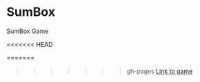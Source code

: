 SumBox
======

SumBox Game

<<<<<<< HEAD

=======
>>>>>>> gh-pages
<a href="http://aesposito.github.io/sumbox/">Link to game</a>